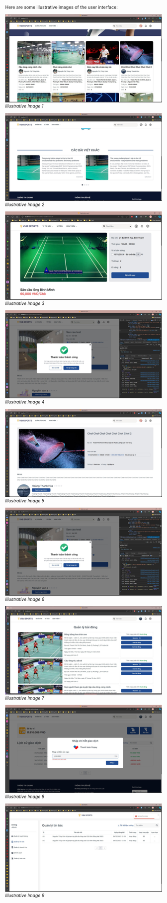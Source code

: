 Here are some illustrative images of the user interface:

![UI Sample 1](./public/test/test_4.jpg)
*Illustrative Image 1*

![UI Sample 2](./public/test/test_5.jpg)
*Illustrative Image 2*

![UI Sample 3](./public/test/test_1.jpg)
*Illustrative Image 3*

![UI Sample 4](./public/test/test_3.jpg)
*Illustrative Image 4*

![UI Sample 5](./public/test/test_8.jpg)
*Illustrative Image 5*

![UI Sample 6](./public/test/test_11.jpg)
*Illustrative Image 6*

![UI Sample 7](./public/test/test_9.jpg)
*Illustrative Image 7*

![UI Sample 8](./public/test/test_10.jpg)
*Illustrative Image 8*

![UI Sample 9](./public/test/test_7.jpg)
*Illustrative Image 9*